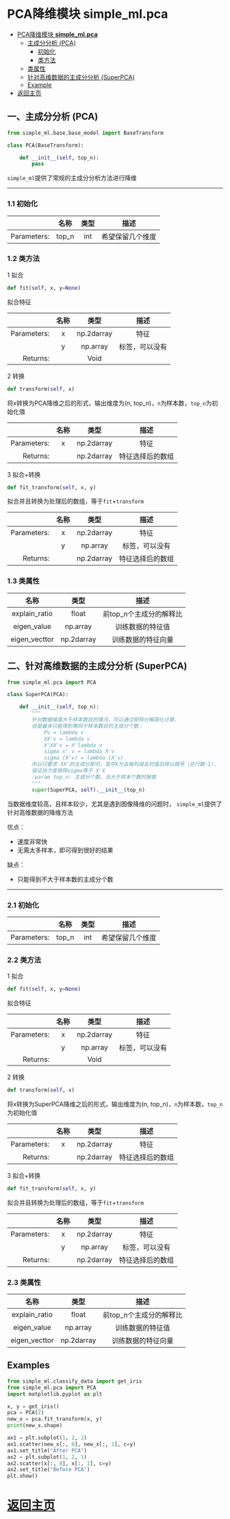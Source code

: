 # PCA降维模块 **simple_ml.pca**

- [PCA降维模块 **simple_ml.pca**](#pca%E9%99%8D%E7%BB%B4%E6%A8%A1%E5%9D%97-simplemlpca)
    - [主成分分析 (PCA)](#%E4%B8%BB%E6%88%90%E5%88%86%E5%88%86%E6%9E%90-pca)
        - [初始化](#%E5%88%9D%E5%A7%8B%E5%8C%96)
        - [类方法](#%E7%B1%BB%E6%96%B9%E6%B3%95)
    - [类属性](#%E7%B1%BB%E5%B1%9E%E6%80%A7)
    - [针对高维数据的主成分分析 (SuperPCA)](#%E9%92%88%E5%AF%B9%E9%AB%98%E7%BB%B4%E6%95%B0%E6%8D%AE%E7%9A%84%E4%B8%BB%E6%88%90%E5%88%86%E5%88%86%E6%9E%90-superpca)
    - [Example](#example)
- [返回主页](#%E8%BF%94%E5%9B%9E%E4%B8%BB%E9%A1%B5)

## 一、主成分分析 (PCA)

```python
from simple_ml.base.base_model import BaseTransform

class PCA(BaseTransform):

    def __init__(self, top_n):
        pass
```

`simple_ml`提供了常规的主成分分析方法进行降维

* * *

### 1.1 初始化

|             | 名称  | 类型 |      描述       |
|------------:|:-----:|:----:|:--------------:|
| Parameters: | top_n | int  | 希望保留几个维度 |


### 1.2 类方法

1 拟合

```python
def fit(self, x, y=None)
```

拟合特征

|             | 名称 |    类型     |     描述      |
|------------:|:----:|:----------:|:------------:|
| Parameters: |  x   | np.2darray |     特征      |
|             |  y   |  np.array  | 标签，可以没有 |
|    Returns: |      |    Void    |              |


2 转换

```python
def transform(self, x)
```

将x转换为PCA降维之后的形式，输出维度为(n,
top_n)，`n`为样本数，`top_n`为初始化值

|             | 名称 |    类型     |      描述       |
|------------:|:----:|:----------:|:--------------:|
| Parameters: |  x   | np.2darray |      特征       |
|    Returns: |      | np.2darray | 特征选择后的数组 |

3 拟合+转换

```python
def fit_transform(self, x, y)
```

拟合并且转换为处理后的数组，等于`fit`+`transform`


|             | 名称 |    类型     |      描述       |
|------------:|:----:|:----------:|:--------------:|
| Parameters: |  x   | np.2darray |      特征       |
|             |  y   |  np.array  |  标签，可以没有  |
|    Returns: |      | np.2darray | 特征选择后的数组 |


###  1.3 类属性

|     名称      |    类型    |         描述          |
|:-------------:|:----------:|:---------------------:|
| explain_ratio |   float    | 前top_n个主成分的解释比 |
|  eigen_value  |  np.array  |    训练数据的特征值    |
| eigen_vecttor | np.2darray |   训练数据的特征向量    |


## 二、针对高维数据的主成分分析 (SuperPCA)

```python
from simple_ml.pca import PCA

class SuperPCA(PCA):

    def __init__(self, top_n):
        """
        针对数据维度大于样本数目的情况，可以通过矩阵分解简化计算，
        但是最多只能得到等同于样本数目的主成分个数：
            Pv = lambda v
            XX'v = lambda v
            X'XX'v = X'lambda v
            sigma x' v = lambda X'v
            sigma (X'v) = lambda (X'v)
        所以只要求 XX'的主成分即可，其中X为去每列减去均值后除以根号（总行数-1），
        保证协方差矩阵sigma等于 X'X
        :param top_n: 主成分个数，当大于样本个数时报错
        """
        super(SuperPCA, self).__init__(top_n)
```

当数据维度较高，且样本较少，尤其是遇到图像降维的问题时，
`simple_ml`提供了针对高维数据的降维方法

优点：
- 速度非常快
- 无需太多样本，即可得到很好的结果

缺点：
- 只能得到不大于样本数的主成分个数


* * *

### 2.1 初始化

|             | 名称  | 类型 |      描述       |
|------------:|:-----:|:----:|:--------------:|
| Parameters: | top_n | int  | 希望保留几个维度 |


### 2.2 类方法

1 拟合

```python
def fit(self, x, y=None)
```

拟合特征

|             | 名称 |    类型     |     描述      |
|------------:|:----:|:----------:|:------------:|
| Parameters: |  x   | np.2darray |     特征      |
|             |  y   |  np.array  | 标签，可以没有 |
|    Returns: |      |    Void    |              |


2 转换

```python
def transform(self, x)
```

将x转换为SuperPCA降维之后的形式，输出维度为(n,
top_n)，`n`为样本数，`top_n`为初始化值

|             | 名称 |    类型     |      描述       |
|------------:|:----:|:----------:|:--------------:|
| Parameters: |  x   | np.2darray |      特征       |
|    Returns: |      | np.2darray | 特征选择后的数组 |

3 拟合+转换

```python
def fit_transform(self, x, y)
```

拟合并且转换为处理后的数组，等于`fit`+`transform`


|             | 名称 |    类型     |      描述       |
|------------:|:----:|:----------:|:--------------:|
| Parameters: |  x   | np.2darray |      特征       |
|             |  y   |  np.array  |  标签，可以没有  |
|    Returns: |      | np.2darray | 特征选择后的数组 |


### 2.3 类属性

|     名称      |    类型    |         描述          |
|:-------------:|:----------:|:---------------------:|
| explain_ratio |   float    | 前top_n个主成分的解释比 |
|  eigen_value  |  np.array  |    训练数据的特征值    |
| eigen_vecttor | np.2darray |   训练数据的特征向量    |


## Examples

```python
from simple_ml.classify_data import get_iris
from simple_ml.pca import PCA
import matplotlib.pyplot as plt

x, y = get_iris()
pca = PCA(2)
new_x = pca.fit_transform(x, y)
print(new_x.shape)

ax1 = plt.subplot(1, 2, 2)
ax1.scatter(new_x[:, 0], new_x[:, 1], c=y)
ax1.set_title("After PCA")
ax2 = plt.subplot(1, 2, 1)
ax2.scatter(x[:, 0], x[:, 1], c=y)
ax2.set_title("Before PCA")
plt.show()
```

# [返回主页](../index.md)



